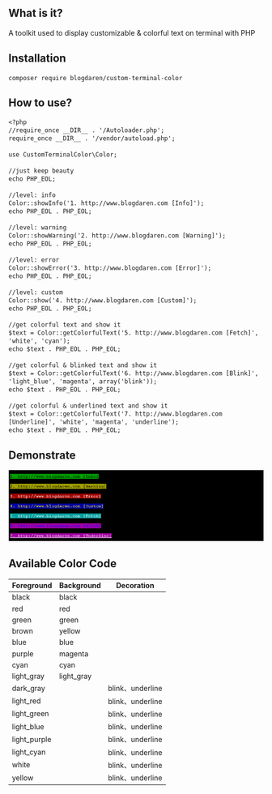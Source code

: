## What is it?
A toolkit used to display customizable & colorful text on terminal with PHP

## Installation
```
composer require blogdaren/custom-terminal-color
```

## How to use?
```
<?php
//require_once __DIR__ . '/Autoloader.php';
require_once __DIR__ . '/vendor/autoload.php';

use CustomTerminalColor\Color;

//just keep beauty
echo PHP_EOL;

//level: info
Color::showInfo('1. http://www.blogdaren.com [Info]');
echo PHP_EOL . PHP_EOL;

//level: warning
Color::showWarning('2. http://www.blogdaren.com [Warning]');
echo PHP_EOL . PHP_EOL;

//level: error
Color::showError('3. http://www.blogdaren.com [Error]');
echo PHP_EOL . PHP_EOL;

//level: custom
Color::show('4. http://www.blogdaren.com [Custom]');
echo PHP_EOL . PHP_EOL;

//get colorful text and show it
$text = Color::getColorfulText('5. http://www.blogdaren.com [Fetch]', 'white', 'cyan');
echo $text . PHP_EOL . PHP_EOL;

//get colorful & blinked text and show it
$text = Color::getColorfulText('6. http://www.blogdaren.com [Blink]', 'light_blue', 'magenta', array('blink'));
echo $text . PHP_EOL . PHP_EOL;

//get colorful & underlined text and show it
$text = Color::getColorfulText('7. http://www.blogdaren.com [Underline]', 'white', 'magenta', 'underline');
echo $text . PHP_EOL . PHP_EOL;
```

## Demonstrate
![demo](https://github.com/blogdaren/CustomTerminalColor/blob/master/image/demo.png)

## Available Color Code
| Foreground  | Background  |  Decoration      |
| ----------  | ----------  |  ----------      |
| black       | black       |                  |
| red         | red         |                  |
| green       | green       |                  |
| brown       | yellow      |                  |
| blue        | blue        |                  |
| purple      | magenta     |                  |
| cyan        | cyan        |                  |
| light_gray  | light_gray  |                  |
| dark_gray   |             | blink、underline |
| light_red   |             | blink、underline |
| light_green |             | blink、underline |
| light_blue  |             | blink、underline |
| light_purple|             | blink、underline |
| light_cyan  |             | blink、underline |
| white       |             | blink、underline |
| yellow      |             | blink、underline |

